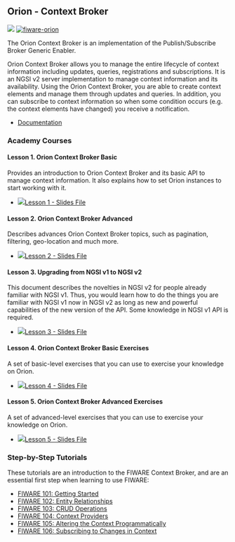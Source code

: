 <h2>Orion - Context Broker</h2>

[![](https://nexus.lab.fiware.org/repository/raw/public/badges/chapters/core.svg)](https://www.fiware.org/developers/catalogue/)
[![fiware-orion](https://nexus.lab.fiware.org/repository/raw/public/badges/stackoverflow/orion.svg)](http://stackoverflow.com/questions/tagged/fiware-orion)

The Orion Context Broker is an implementation of the Publish/Subscribe Broker Generic Enabler.

Orion Context Broker allows you to manage the entire lifecycle of context information including updates, queries, registrations and subscriptions. It is an NGSI v2 server implementation to manage context information and its availability. Using the Orion Context Broker, you are able to create context elements and manage them through updates and queries. In addition, you can subscribe to context information so when some condition occurs (e.g. the context elements have changed) you receive a notification.

-   [Documentation](https://fiware-orion.rtfd.io)

<h3>Academy Courses</h3>

<h4>Lesson 1. Orion Context Broker Basic</h4>

Provides an introduction to Orion Context Broker and its basic API to manage context information. It also explains how to set Orion instances to start working with it.



* <a href="https://edu.fiware.org/mod/resource/view.php?id=913"><img role="presentation" src="https://edu.fiware.org/theme/image.php?theme=klass&amp;component=core&amp;image=f%2Fpdf-24" alt=" " />Lesson 1 - Slides File</a>


<h4>Lesson 2. Orion Context Broker Advanced</h4>
Describes advances Orion Context Broker topics, such as pagination, filtering, geo-location and much more.

* <a href="https://edu.fiware.org/mod/resource/view.php?id=914"><img role="presentation" src="https://edu.fiware.org/theme/image.php?theme=klass&amp;component=core&amp;image=f%2Fpdf-24" alt=" " />Lesson 2 - Slides File</a>



<h4>Lesson 3. Upgrading from NGSI v1 to NGSI v2</h4>


This document describes the novelties in NGSI v2 for people already familiar with NGSI v1. Thus, you would learn how to do the things you are familiar with NGSI v1 now in NGSI v2 as long as new and powerful capabilities of the new version of the API. Some knowledge in NGSI v1 API is required.

* <a href="https://edu.fiware.org/mod/resource/view.php?id=997"><img role="presentation" src="https://edu.fiware.org/theme/image.php?theme=klass&amp;component=core&amp;image=f%2Fpdf-24" alt=" " />Lesson 3 - Slides File</a>

<h4>Lesson 4. Orion Context Broker Basic Exercises</h4>

A set of basic-level exercises that you can use to exercise your knowledge on Orion.

* <a href="https://edu.fiware.org/mod/resource/view.php?id=915"><img role="presentation" src="https://edu.fiware.org/theme/image.php?theme=klass&amp;component=core&amp;image=f%2Fpdf-24" alt=" " />Lesson 4 - Slides File</a>

<h4>Lesson 5. Orion Context Broker Advanced Exercises</h4>
A set of advanced-level exercises that you can use to exercise your knowledge on Orion.

* <a href="https://edu.fiware.org/mod/resource/view.php?id=916"><img role="presentation" src="https://edu.fiware.org/theme/image.php?theme=klass&amp;component=core&amp;image=f%2Fpdf-24" alt=" " />Lesson 5 - Slides File</a>

<h3>Step-by-Step Tutorials</h3>

These tutorials are an introduction to the FIWARE Context Broker, and are
an essential first step when learning to use FIWARE:

* [FIWARE 101: Getting Started](https://fiware-tutorials.readthedocs.io/en/latest/getting-started)
* [FIWARE 102: Entity Relationships](https://fiware-tutorials.readthedocs.io/en/latest/entity-relationships)
* [FIWARE 103: CRUD Operations](https://fiware-tutorials.readthedocs.io/en/latest/crud-operations)
* [FIWARE 104: Context Providers](https://fiware-tutorials.readthedocs.io/en/latest/context-providers)
* [FIWARE 105: Altering the Context Programmatically](https://fiware-tutorials.readthedocs.io/en/latest/accessing-context)
* [FIWARE 106: Subscribing to Changes in Context](https://fiware-tutorials.readthedocs.io/en/latest/subscriptions)


